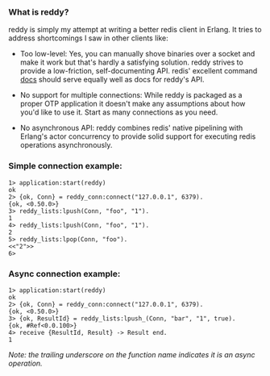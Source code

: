 ### What is reddy?
reddy is simply my attempt at writing a better redis client in Erlang. It tries to address shortcomings
I saw in other clients like:

* Too low-level: Yes, you can manually shove binaries over a socket and make it work but that's hardly
a satisfying solution. reddy strives to provide a low-friction, self-documenting API. redis' excellent
command [docs](http://redis.io/commands) should serve equally well as docs for reddy's API.

* No support for multiple connections: While reddy is packaged as a proper OTP application it doesn't
make any assumptions about how you'd like to use it. Start as many connections as you need.

* No asynchronous API: reddy combines redis' native pipelining with Erlang's actor concurrency to provide
solid support for executing redis operations asynchronously.


### Simple connection example:
    1> application:start(reddy)
    ok
    2> {ok, Conn} = reddy_conn:connect("127.0.0.1", 6379).
    {ok, <0.50.0>}
    3> reddy_lists:lpush(Conn, "foo", "1").
    1
    4> reddy_lists:lpush(Conn, "foo", "1").
    2
    5> reddy_lists:lpop(Conn, "foo").
    <<"2">>
    6>

### Async connection example:
    1> application:start(reddy)
    ok
    2> {ok, Conn} = reddy_conn:connect("127.0.0.1", 6379).
    {ok, <0.50.0>}
    3> {ok, ResultId} = reddy_lists:lpush_(Conn, "bar", "1", true).
    {ok, #Ref<0.0.100>}
    4> receive {ResultId, Result} -> Result end.
    1
_Note: the trailing underscore on the function name indicates it is an async operation._